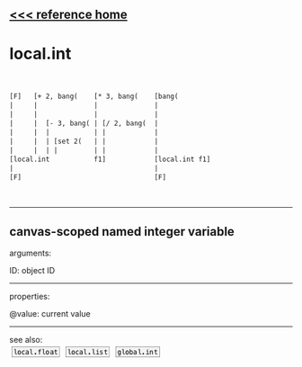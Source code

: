 [<<< reference home](ceammc_lib.md)
---

# local.int

```


[F]   [+ 2, bang(    [* 3, bang(    [bang(
|     |              |              |
|     |              |              |
|     |  [- 3, bang( | [/ 2, bang(  |
|     |  |           | |            |
|     |  | [set 2(   | |            |
|     |  | |         | |            |
[local.int           f1]            [local.int f1]
|                                   |
[F]                                 [F]

            
```
---
canvas-scoped named integer variable
---
arguments:

ID: object ID<br>

---
properties:

@value: current value<br>

---
see also:<br>
[![local.float](img/object_local.float.png)](local.float.md)
[![local.list](img/object_local.list.png)](local.list.md)
[![global.int](img/object_global.int.png)](global.int.md)
